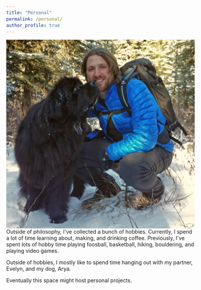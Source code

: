 ```yaml
---
title: "Personal"
permalink: /personal/
author_profile: true
---
```


<img align="right" src="/images/johnarya.jpg"> Outside of philosophy, I've collected a bunch of hobbies. Currently, I spend a lot of time learning about, making, and drinking coffee. Previously, I've spent lots of hobby time playing foosball, basketball, hiking, bouldering, and playing video games.

Outside of hobbies, I mostly like to spend time hanging out with my partner, Evelyn, and my dog, Arya. 

Eventually this space might host personal projects. 
